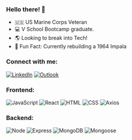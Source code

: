 ### Hello there! 👋

- :us: US Marine Corps Veteran
- :computer: V School Bootcamp graduate.
- :earth_americas: Looking to break into Tech!
- :wrench: Fun Fact: Currently rebuilding a 1964 Impala

### Connect with me:
[![LinkedIn](https://img.shields.io/badge/linkedin%20-%230077B5.svg?&style=flat-square&logo=linkedin&logoColor=white)](https://www.linkedin.com/in/carlos-zapien/)
[![Outlook](https://img.shields.io/badge/Microsoft_Outlook%20-%230077B5.svg?&style=flat-square&logo=microsoft-outlook&logoColor=white)](mailto:zapiencg@outlook.com)

<!-- ### :keyboard: Tools: -->

### Frontend:
![JavaScript](https://img.shields.io/badge/JavaScript%20-%23323330.svg?&style=flat-square&logo=javascript&logoColor=%23F7DF1E)
![React](https://img.shields.io/badge/React%20-%2320232a.svg?&style=flat-square&logo=react&logoColor=%2361DAFB)
![HTML](https://img.shields.io/badge/HTML5%20-%23E34F26.svg?&style=flat-square&logo=html5&logoColor=white)
![CSS](https://img.shields.io/badge/CSS3%20-%231572B6.svg?&style=flat-square&logo=css3&logoColor=white)
![Axios](https://img.shields.io/badge/-Axios-blueviolet)

### Backend:
![Node](https://img.shields.io/badge/node.js%20-%2343853D.svg?&style=flat-square&logo=node.js&logoColor=white)
![Express](https://img.shields.io/badge/Express%20-%23404d59.svg?&style=flat-square)
![MongoDB](https://img.shields.io/badge/MongoDB%20-%234ea94b.svg?&style=flat-square&logo=mongodb&logoColor=white)
![Mongoose](https://img.shields.io/badge/Mongoose%20-%23880000.svg?&style=flat-square&logo=mongoose)
